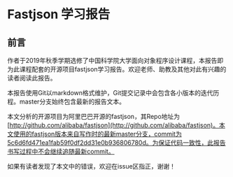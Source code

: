 # Fastjson 学习报告

## 前言

作者于2019年秋季学期选修了中国科学院大学面向对象程序设计课程，本报告即为此课程配套的开源项目fastjson学习报告。欢迎老师、助教及其他对此有兴趣的读者阅读此报告。

本报告使用Git以markdown格式维护，Git提交记录中会包含各小版本的迭代历程。master分支始终包含最新的报告文本。

本文分析的开源项目为阿里巴巴开源的fastjson，其Repo地址为[http://github.com/alibaba/fastjson](http://github.com/alibaba/fastjson)。本文使用的fastjson版本来自写作时的最新master分支，commit为5c6d6fd471ea1fab59f0df2dd31e0b936806780d。为保证代码一致性，此报告书写过程中不会继续追随最新commit。

如果有读者发现了本文中的错误，欢迎在issue区指正，谢谢！

